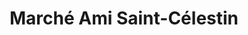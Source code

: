 ---
title: "Marché Ami Saint-Célestin"
url: /saint-celestin/marche-ami-saint-celestin/
shop: supermarket
---